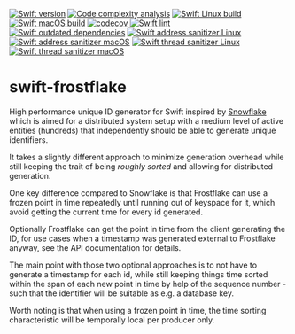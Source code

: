 [![Swift version](https://img.shields.io/badge/Swift-5.6-orange?style=flat-square)](https://img.shields.io/badge/Swift-5.6-orange?style=flat-square) [![Code complexity analysis](https://github.com/ordo-one/swift-frostflake/actions/workflows/scc-code-complexity.yml/badge.svg)](https://github.com/ordo-one/swift-frostflake/actions/workflows/scc-code-complexity.yml) [![Swift Linux build](https://github.com/ordo-one/swift-frostflake/actions/workflows/swift-linux-build.yml/badge.svg)](https://github.com/ordo-one/swift-frostflake/actions/workflows/swift-linux-build.yml) [![Swift macOS build](https://github.com/ordo-one/swift-frostflake/actions/workflows/swift-macos-build.yml/badge.svg)](https://github.com/ordo-one/swift-frostflake/actions/workflows/swift-macos-build.yml) [![codecov](https://codecov.io/gh/ordo-one/swift-frostflake/branch/main/graph/badge.svg?token=ZHJ2bqnmhG)](https://codecov.io/gh/ordo-one/swift-frostflake)
[![Swift lint](https://github.com/ordo-one/swift-frostflake/actions/workflows/swift-lint.yml/badge.svg)](https://github.com/ordo-one/swift-frostflake/actions/workflows/swift-lint.yml) [![Swift outdated dependencies](https://github.com/ordo-one/swift-frostflake/actions/workflows/swift-outdated-dependencies.yml/badge.svg)](https://github.com/ordo-one/swift-frostflake/actions/workflows/swift-outdated-dependencies.yml)
[![Swift address sanitizer Linux](https://github.com/ordo-one/swift-frostflake/actions/workflows/swift-address-sanitizer-linux.yml/badge.svg)](https://github.com/ordo-one/swift-frostflake/actions/workflows/swift-address-sanitizer-linux.yml) [![Swift address sanitizer macOS](https://github.com/ordo-one/swift-frostflake/actions/workflows/swift-address-sanitizer-macos.yml/badge.svg)](https://github.com/ordo-one/swift-frostflake/actions/workflows/swift-address-sanitizer-macos.yml) [![Swift thread sanitizer Linux](https://github.com/ordo-one/swift-frostflake/actions/workflows/swift-thread-sanitizer-linux.yml/badge.svg)](https://github.com/ordo-one/swift-frostflake/actions/workflows/swift-thread-sanitizer-linux.yml) [![Swift thread sanitizer macOS](https://github.com/ordo-one/swift-frostflake/actions/workflows/swift-thread-sanitizer-macos.yml/badge.svg)](https://github.com/ordo-one/swift-frostflake/actions/workflows/swift-thread-sanitizer-macos.yml)

# swift-frostflake

High performance unique ID generator for Swift inspired by [Snowflake](https://blog.twitter.com/engineering/en_us/a/2010/announcing-snowflake)
which is aimed for a distributed system setup with a medium level of active entities (hundreds) that independently
should be able to generate unique identifiers.

It takes a slightly different approach to minimize generation overhead while still keeping the trait 
of being _roughly sorted_ and allowing for distributed generation.

One key difference compared to Snowflake is that Frostflake can use a frozen point in time repeatedly
until running out of keyspace for it, which avoid getting the current time for every id generated.

Optionally Frostflake can get the point in time from the client generating the ID, for use cases
when a timestamp was generated external to Frostflake anyway, see the API documentation for details.

The main point with those two optional approaches is to not have to generate a timestamp for each 
id, while still keeping things time sorted within the span of each new point in time by help
of the sequence number - such that the identifier will be suitable as e.g. a database key.

Worth noting is that when using a frozen point in time, the time sorting characteristic will
be temporally local per producer only.

